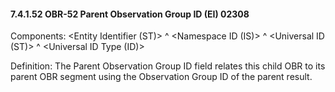 #### 7.4.1.52 OBR-52 Parent Observation Group ID (EI) 02308

Components: &lt;Entity Identifier (ST)> ^ &lt;Namespace ID (IS)> ^ &lt;Universal ID (ST)> ^ &lt;Universal ID Type (ID)>

Definition: The Parent Observation Group ID field relates this child OBR to its parent OBR segment using the Observation Group ID of the parent result.
